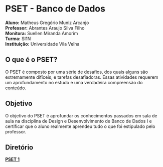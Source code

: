 #  **PSET - Banco de Dados** 

 **Aluno:** Matheus Gregório Muniz Arcanjo   
 **Professor:** Abrantes Araujo Silva Filho  
 **Monitora:** Suellen Miranda Amorim     
 **Turma:** SI1N  
 **Instituição:** Universidade Vila Velha

## **O que é o PSET**?    
 O PSET é composto por uma série de desafios, dos quais alguns são extremamente difíceis, e tarefas desafiadoras. Essas atividades requerem um aprofundamento no estudo e uma verdadeira compreensão do conteúdo.     
   
## **Objetivo**  
 O objetivo do PSET é aprofundar os conhecimentos passados em sala de aula na disciplina de Design e Desenvolvimento de Banco de Dados I e certificar que o aluno realmente aprendeu tudo o que foi estipulado pelo professor.
   
## **Diretório**
 **[PSET 1](https://github.com/GregArc98/uvv_bd1_si1n/tree/main/pset1)**

